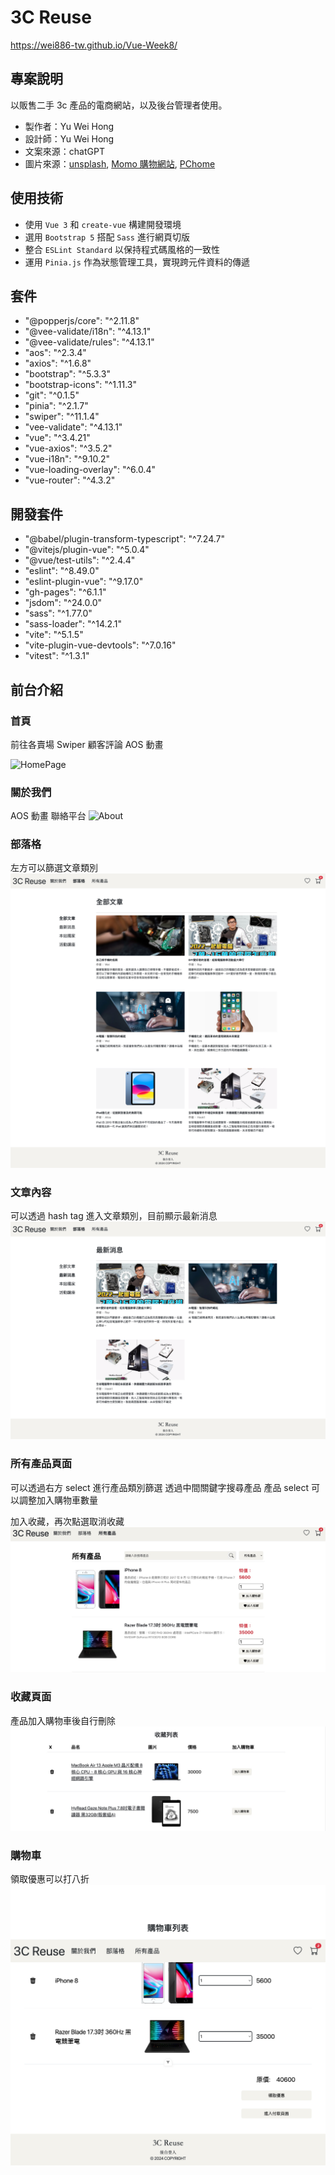 # 3C Reuse

https://wei886-tw.github.io/Vue-Week8/

## 專案說明

以販售二手 3c 產品的電商網站，以及後台管理者使用。

- 製作者：Yu Wei Hong
- 設計師：Yu Wei Hong
- 文案來源：chatGPT
- 圖片來源：[unsplash](https://unsplash.com/), [Momo 購物網站](https://www.momoshop.com.tw/main/Main.jsp), [PChome](https://24h.pchome.com.tw/?gad_source=1&gclid=Cj0KCQjw7ZO0BhDYARIsAFttkCgRq_VgBVPATLz4aHpMQtxOdaagNxkLWnaWP8Q65eIcZanICHZKWdwaAmkrEALw_wcB)

## 使用技術

- 使用 `Vue 3` 和 `create-vue` 構建開發環境
- 選用 `Bootstrap 5` 搭配 `Sass` 進行網頁切版
- 整合 `ESLint Standard` 以保持程式碼風格的一致性
- 運用 `Pinia.js` 作為狀態管理工具，實現跨元件資料的傳遞

## 套件
* "@popperjs/core": "^2.11.8"
* "@vee-validate/i18n": "^4.13.1"
* "@vee-validate/rules": "^4.13.1"
* "aos": "^2.3.4"
* "axios": "^1.6.8"
* "bootstrap": "^5.3.3"
* "bootstrap-icons": "^1.11.3"
* "git": "^0.1.5"
* "pinia": "^2.1.7"
* "swiper": "^11.1.4"
* "vee-validate": "^4.13.1"
* "vue": "^3.4.21"
* "vue-axios": "^3.5.2"
* "vue-i18n": "^9.10.2"
* "vue-loading-overlay": "^6.0.4"
* "vue-router": "^4.3.2"

## 開發套件
* "@babel/plugin-transform-typescript": "^7.24.7"
* "@vitejs/plugin-vue": "^5.0.4"
* "@vue/test-utils": "^2.4.4"
* "eslint": "^8.49.0"
* "eslint-plugin-vue": "^9.17.0"
* "gh-pages": "^6.1.1"
* "jsdom": "^24.0.0"
* "sass": "^1.77.0"
* "sass-loader": "^14.2.1"
* "vite": "^5.1.5"
* "vite-plugin-vue-devtools": "^7.0.16"
* "vitest": "^1.3.1"

## 前台介紹

### 首頁

前往各賣場
Swiper 顧客評論
AOS 動畫

![HomePage](https://raw.githubusercontent.com/wei886-tw/3cReuse-pic/main/HomePage.jpeg)

### 關於我們

AOS 動畫
聯絡平台
![About](https://raw.githubusercontent.com/wei886-tw/3cReuse-pic/main/About.png)

### 部落格

左方可以篩選文章類別
![Blog](https://raw.githubusercontent.com/wei886-tw/3cReuse-pic/main/Blog.png)

### 文章內容

可以透過 hash tag 進入文章類別，目前顯示最新消息
![BlogCategory](https://raw.githubusercontent.com/wei886-tw/3cReuse-pic/main/BlogCategory.png)

### 所有產品頁面

可以透過右方 select 進行產品類別篩選
透過中間關鍵字搜尋產品
產品 select 可以調整加入購物車數量

加入收藏，再次點選取消收藏
![ProductsList](https://raw.githubusercontent.com/wei886-tw/3cReuse-pic/main/ProductsList.jpg)

### 收藏頁面

產品加入購物車後自行刪除
![Collection](https://raw.githubusercontent.com/wei886-tw/3cReuse-pic/main/Collection.jpg)

### 購物車

領取優惠可以打八折
![Collection](https://raw.githubusercontent.com/wei886-tw/3cReuse-pic/main/UserCart.png)

